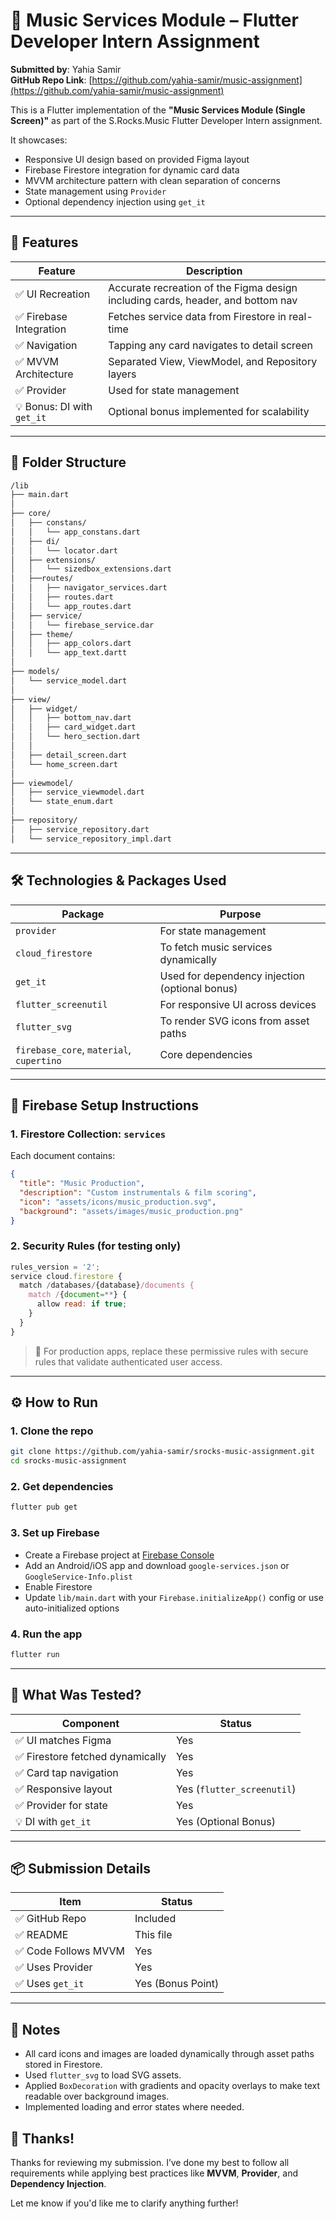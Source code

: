 
# 🎵 Music Services Module – Flutter Developer Intern Assignment  
**Submitted by**: Yahia Samir  
**GitHub Repo Link**: [https://github.com/yahia-samir/music-assignment](https://github.com/yahia-samir/music-assignment)

This is a Flutter implementation of the **"Music Services Module (Single Screen)"** as part of the S.Rocks.Music Flutter Developer Intern assignment.

It showcases:
- Responsive UI design based on provided Figma layout
- Firebase Firestore integration for dynamic card data
- MVVM architecture pattern with clean separation of concerns
- State management using `Provider`
- Optional dependency injection using `get_it`

---

## 🧱 Features

| Feature | Description |
|--------|-------------|
| ✅ UI Recreation | Accurate recreation of the Figma design including cards, header, and bottom nav |
| ✅ Firebase Integration | Fetches service data from Firestore in real-time |
| ✅ Navigation | Tapping any card navigates to detail screen |
| ✅ MVVM Architecture | Separated View, ViewModel, and Repository layers |
| ✅ Provider | Used for state management |
| 💡 Bonus: DI with `get_it` | Optional bonus implemented for scalability |

---

## 📁 Folder Structure

```bash
/lib
├── main.dart
│
├── core/
│   ├── constans/
│   │   └── app_constans.dart
│   ├── di/
│   │   └── locator.dart
│   ├── extensions/
│   │   └── sizedbox_extensions.dart
│   ├──routes/
│   │   ├── navigator_services.dart
│   │   ├── routes.dart   
│   │   └── app_routes.dart
│   ├── service/
│   │   └── firebase_service.dar
│   ├── theme/
│   │   ├── app_colors.dart
│   │   └── app_text.dartt
│   
├── models/
│   └── service_model.dart
│
├── view/
│   ├── widget/
│   │   ├── bottom_nav.dart
│   │   ├── card_widget.dart
│   │   └── hero_section.dart
│   │
│   ├── detail_screen.dart
│   └── home_screen.dart
│
├── viewmodel/
│   ├── service_viewmodel.dart
│   └── state_enum.dart
│
├── repository/
│   ├── service_repository.dart
│   └── service_repository_impl.dart
```
---

## 🛠️ Technologies & Packages Used

| Package | Purpose |
|--------|---------|
| `provider` | For state management |
| `cloud_firestore` | To fetch music services dynamically |
| `get_it` | Used for dependency injection (optional bonus) |
| `flutter_screenutil` | For responsive UI across devices |
| `flutter_svg` | To render SVG icons from asset paths |
| `firebase_core`, `material`, `cupertino` | Core dependencies |

---

## 📖 Firebase Setup Instructions

### 1. Firestore Collection: `services`

Each document contains:

```json
{
  "title": "Music Production",
  "description": "Custom instrumentals & film scoring",
  "icon": "assets/icons/music_production.svg",
  "background": "assets/images/music_production.png"
}
```

### 2. Security Rules (for testing only)

```js
rules_version = '2';
service cloud.firestore {
  match /databases/{database}/documents {
    match /{document=**} {
      allow read: if true;
    }
  }
}
```

> 🔐 For production apps, replace these permissive rules with secure rules that validate authenticated user access.

---

## ⚙️ How to Run

### 1. Clone the repo

```bash
git clone https://github.com/yahia-samir/srocks-music-assignment.git
cd srocks-music-assignment
```

### 2. Get dependencies

```bash
flutter pub get
```

### 3. Set up Firebase

- Create a Firebase project at [Firebase Console](https://console.firebase.google.com/)
- Add an Android/iOS app and download `google-services.json` or `GoogleService-Info.plist`
- Enable Firestore
- Update `lib/main.dart` with your `Firebase.initializeApp()` config or use auto-initialized options

### 4. Run the app

```bash
flutter run
```

---

## 🧪 What Was Tested?

| Component | Status |
|----------|--------|
| ✅ UI matches Figma | Yes |
| ✅ Firestore fetched dynamically | Yes |
| ✅ Card tap navigation | Yes |
| ✅ Responsive layout | Yes (`flutter_screenutil`) |
| ✅ Provider for state | Yes |
| 💡 DI with `get_it` | Yes (Optional Bonus) |

---

## 📦 Submission Details

| Item | Status |
|------|--------|
| ✅ GitHub Repo | Included |
| ✅ README | This file |
| ✅ Code Follows MVVM | Yes |
| ✅ Uses Provider | Yes |
| ✅ Uses `get_it` | Yes (Bonus Point) |

---

## 📝 Notes

- All card icons and images are loaded dynamically through asset paths stored in Firestore.
- Used `flutter_svg` to load SVG assets.
- Applied `BoxDecoration` with gradients and opacity overlays to make text readable over background images.
- Implemented loading and error states where needed.

## 🙌 Thanks!

Thanks for reviewing my submission. I’ve done my best to follow all requirements while applying best practices like **MVVM**, **Provider**, and **Dependency Injection**.

Let me know if you'd like me to clarify anything further!
